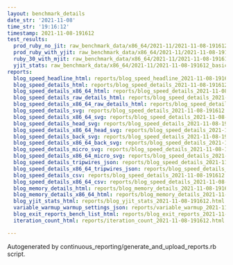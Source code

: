 ```yaml
---
layout: benchmark_details
date_str: '2021-11-08'
time_str: '19:16:12'
timestamp: 2021-11-08-191612
test_results:
  prod_ruby_no_jit: raw_benchmark_data/x86_64/2021-11/2021-11-08-191612_basic_benchmark_prod_ruby_no_jit.json
  prod_ruby_with_yjit: raw_benchmark_data/x86_64/2021-11/2021-11-08-191612_basic_benchmark_prod_ruby_with_yjit.json
  ruby_30_with_mjit: raw_benchmark_data/x86_64/2021-11/2021-11-08-191612_basic_benchmark_ruby_30_with_mjit.json
  yjit_stats: raw_benchmark_data/x86_64/2021-11/2021-11-08-191612_basic_benchmark_yjit_stats.json
reports:
  blog_speed_headline_html: reports/blog_speed_headline_2021-11-08-191612.html
  blog_speed_details_html: reports/blog_speed_details_2021-11-08-191612.html
  blog_speed_details_x86_64_html: reports/blog_speed_details_2021-11-08-191612.x86_64.html
  blog_speed_details_raw_details_html: reports/blog_speed_details_2021-11-08-191612.raw_details.html
  blog_speed_details_x86_64_raw_details_html: reports/blog_speed_details_2021-11-08-191612.x86_64.raw_details.html
  blog_speed_details_svg: reports/blog_speed_details_2021-11-08-191612.svg
  blog_speed_details_x86_64_svg: reports/blog_speed_details_2021-11-08-191612.x86_64.svg
  blog_speed_details_head_svg: reports/blog_speed_details_2021-11-08-191612.head.svg
  blog_speed_details_x86_64_head_svg: reports/blog_speed_details_2021-11-08-191612.x86_64.head.svg
  blog_speed_details_back_svg: reports/blog_speed_details_2021-11-08-191612.back.svg
  blog_speed_details_x86_64_back_svg: reports/blog_speed_details_2021-11-08-191612.x86_64.back.svg
  blog_speed_details_micro_svg: reports/blog_speed_details_2021-11-08-191612.micro.svg
  blog_speed_details_x86_64_micro_svg: reports/blog_speed_details_2021-11-08-191612.x86_64.micro.svg
  blog_speed_details_tripwires_json: reports/blog_speed_details_2021-11-08-191612.tripwires.json
  blog_speed_details_x86_64_tripwires_json: reports/blog_speed_details_2021-11-08-191612.x86_64.tripwires.json
  blog_speed_details_csv: reports/blog_speed_details_2021-11-08-191612.csv
  blog_speed_details_x86_64_csv: reports/blog_speed_details_2021-11-08-191612.x86_64.csv
  blog_memory_details_html: reports/blog_memory_details_2021-11-08-191612.html
  blog_memory_details_x86_64_html: reports/blog_memory_details_2021-11-08-191612.x86_64.html
  blog_yjit_stats_html: reports/blog_yjit_stats_2021-11-08-191612.html
  variable_warmup_warmup_settings_json: reports/variable_warmup_2021-11-08-191612.warmup_settings.json
  blog_exit_reports_bench_list_html: reports/blog_exit_reports_2021-11-08-191612.bench_list.html
  iteration_count_html: reports/iteration_count_2021-11-08-191612.html

---
```

Autogenerated by continuous_reporting/generate_and_upload_reports.rb script.

